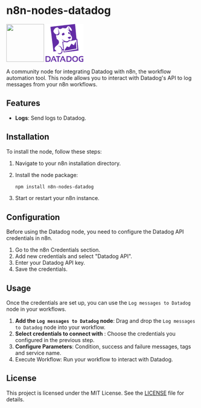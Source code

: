# n8n-nodes-datadog

<img src="https://n8n.io/images/nodes/n8n.svg" width="100" height="100"/>
<img src="https://raw.githubusercontent.com/mdasberg/n8n-nodes-datadog/main/nodes/LogToDatadog/dd_logo_v_rgb.svg" width="100" height="100"/>

A community node for integrating Datadog with n8n, the workflow automation tool. This node allows you to interact with Datadog's API to log messages from your n8n workflows.

## Features

- **Logs**: Send logs to Datadog.

## Installation

To install the node, follow these steps:

1. Navigate to your n8n installation directory.
2. Install the node package:

   ```bash
   npm install n8n-nodes-datadog
   ```
3. Start or restart your n8n instance.   

## Configuration
Before using the Datadog node, you need to configure the Datadog API credentials in n8n.

1. Go to the n8n Credentials section.
2. Add new credentials and select "Datadog API".
3. Enter your Datadog API key.
4. Save the credentials.

## Usage
Once the credentials are set up, you can use the `Log messages to Datadog` node in your workflows.

1. **Add the `Log messages to Datadog` node**: Drag and drop the `Log messages to Datadog` node into your workflow.
2. **Select credentials to connect with** : Choose the credentials you configured in the previous step.
3. **Configure Parameters**: Condition, success and failure messages, tags and service name.
4. Execute Workflow: Run your workflow to interact with Datadog.

## License
This project is licensed under the MIT License. See the [LICENSE](https://github.com/mdasberg/n8n-nodes-datadog/blob/main/LICENSE.md) file for details.
